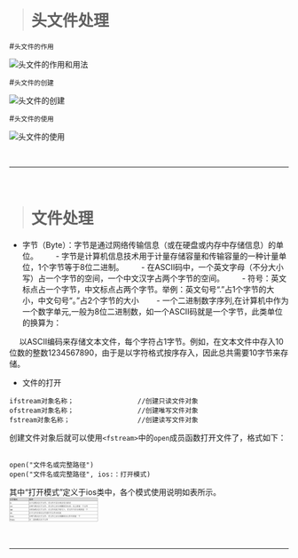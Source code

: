 ># 头文件处理

#`头文件的作用`
<br/>

![头文件的作用和用法](https://upload-images.jianshu.io/upload_images/2959789-94b09a64a503b43c.jpg?imageMogr2/auto-orient/strip%7CimageView2/2/w/1240)


#`头文件的创建`
<br/>

![头文件的创建](https://upload-images.jianshu.io/upload_images/2959789-e6d68d6eb7ae3330.jpg?imageMogr2/auto-orient/strip%7CimageView2/2/w/1240)


#`头文件的使用`
<br/>

![头文件的使用](https://upload-images.jianshu.io/upload_images/2959789-85b409692e11d250.jpg?imageMogr2/auto-orient/strip%7CimageView2/2/w/1240)


<br/>

***
<br/>

># 文件处理

-	字节（Byte）：字节是通过网络传输信息（或在硬盘或内存中存储信息）的单位。
　　- 字节是计算机信息技术用于计量存储容量和传输容量的一种计量单位，1个字节等于8位二进制。
　　- 在ASCII码中，一个英文字母（不分大小写）占一个字节的空间，一个中文汉字占两个字节的空间。
　　- 符号：英文标点占一个字节，中文标点占两个字节。举例：英文句号“.”占1个字节的大小，中文句号“。”占2个字节的大小
　　- 一个二进制数字序列,在计算机中作为一个数字单元,一般为8位二进制数，如一个ASCII码就是一个字节，此类单位的换算为：

&emsp;	以ASCII编码来存储文本文件，每个字符占1字节。例如，在文本文件中存入10位数的整数1234567890，由于是以字符格式按序存入，因此总共需要10字节来存储。



- 文件的打开
```
ifstream对象名称；                //创建只读文件对象￼     
ofstream对象名称；                //创建唯写文件对象￼     
fstream对象名称；                 //创建读写文件对象
```

创建文件对象后就可以使用`<fstream>`中的`open`成员函数打开文件了，格式如下：
```
￼     
open("文件名或完整路径")￼    
open("文件名或完整路径", ios:：打开模式)
```

其中“打开模式”定义于ios类中，各个模式使用说明如表所示。
![z2](https://raw.githubusercontent.com/harleyGit/StudyNotes/master/Pictures/z2.png)













<br/>

***
<br/>
